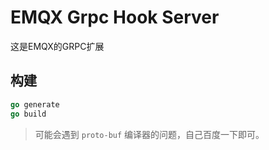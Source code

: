 # EMQX Grpc Hook Server
这是EMQX的GRPC扩展
## 构建
```go
go generate
go build
```
> 可能会遇到 `proto-buf` 编译器的问题，自己百度一下即可。